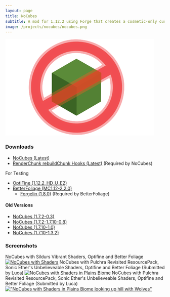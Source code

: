 ```yaml
---
layout: page
title: NoCubes
subtitle: A mod for 1.12.2 using Forge that creates a cosmetic-only curved terrain layout in Minecraft
image: /projects/nocubes/nocubes.png
---
```

![alt text](/projects/nocubes/banner.png "NoCubes logo by Spoobs Ghostly")
### Downloads
- [NoCubes (Latest)](https://github.com/Cadiboo/NoCubes/releases/latest)
- [RenderChunk rebuildChunk Hooks (Latest)](https://github.com/Cadiboo/RenderChunk-rebuildChunk-Hooks/releases/latest) (Required by NoCubes)

For Testing
- [OptiFine (1.12.2_HD_U_E2)](https://optifine.net/downloads)
- [BetterFoliage (MC1.12-2.2.0)](https://www.curseforge.com/minecraft/mc-mods/better-foliage)
	- [Forgelin (1.8.0)](https://minecraft.curseforge.com/projects/shadowfacts-forgelin) (Required by BetterFoliage)

#### Old Versions
- [NoCubes (1.7.2-0.3)](/projects/nocubes/mods/No-Cubes-Mod-1.7.2-0.3.jar)
- [NoCubes (1.7.2-1.7.10-0.8)](/projects/mods/nocubes/noCubes-1.7.2-1.7.10-0.8.jar)
- [NoCubes (1.7.10-1.0)](/projects/nocubes/mods/nocubes-1.0.jar)
- [NoCubes (1.7.10-1.3.2)](/projects/nocubes/mods/[1.7.10]NoCubes1.3.2-Fixed.jar)

### Screenshots
NoCubes with Sildurs Vibrant Shaders, Optifine and Better Foliage
[![NoCubes with Shaders](nocubes_shaders)](nocubes_shaders)
NoCubes with Pulchra Revisited ResourcePack, Sonic Ether's Unbelieveable Shaders, Optifine and Better Foliage (Submitted by Luca)
[![NoCubes with Shaders in Plains Biome](plains)](plains)
NoCubes with Pulchra Revisited ResourcePack, Sonic Ether's Unbelieveable Shaders, Optifine and Better Foliage (Submitted by Luca)
[!["NoCubes with Shaders in Plains Biome looking up hill with Wolves"](plains_hill_wolf)](plains_hill_wolf)

[nocubes_shaders]: /projects/nocubes/screenshots/nocubes_shaders.png
[plains]: /projects/nocubes/screenshots/plains.png
[plains_hill_wolf]: /projects/nocubes/screenshots/plains_hill_wolf.png